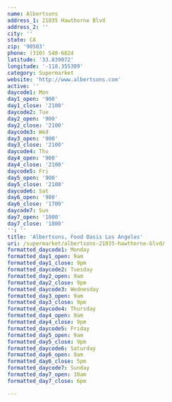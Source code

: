 ```yaml
---
name: Albertsons
address_1: 21035 Hawthorne Blvd
address_2: ''
city: ''
state: CA
zip: '90503'
phone: (310) 540-6824
latitude: '33.839072'
longitude: '-118.355309'
category: Supermarket
website: 'http://www.albertsons.com'
active: ''
daycode1: Mon
day1_open: '900'
day1_close: '2100'
daycode2: Tue
day2_open: '900'
day2_close: '2100'
daycode3: Wed
day3_open: '900'
day3_close: '2100'
daycode4: Thu
day4_open: '900'
day4_close: '2100'
daycode5: Fri
day5_open: '900'
day5_close: '2100'
daycode6: Sat
day6_open: '900'
day6_close: '1700'
daycode7: Sun
day7_open: '1000'
day7_close: '1800'
'': ''
title: 'Albertsons, Food Oasis Los Angeles'
uri: /supermarket/albertsons-21035-hawthorne-blvd/
formatted_daycode1: Monday
formatted_day1_open: 9am
formatted_day1_close: 9pm
formatted_daycode2: Tuesday
formatted_day2_open: 9am
formatted_day2_close: 9pm
formatted_daycode3: Wednesday
formatted_day3_open: 9am
formatted_day3_close: 9pm
formatted_daycode4: Thursday
formatted_day4_open: 9am
formatted_day4_close: 9pm
formatted_daycode5: Friday
formatted_day5_open: 9am
formatted_day5_close: 9pm
formatted_daycode6: Saturday
formatted_day6_open: 9am
formatted_day6_close: 5pm
formatted_daycode7: Sunday
formatted_day7_open: 10am
formatted_day7_close: 6pm

---
```

